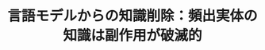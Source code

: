---
title: 言語モデルからの知識削除：頻出実体の知識は副作用が破滅的
layout: post
has_content: false
venue: "Proceedings of the Thirtieth Annual Meeting of the Association for Natural Language Processing: NLP2024"
authors:
  - "高橋良允"
  - "鴨田豪"
  - "Benjamin Heinzerling"
  - "坂口慶祐"
  - "乾健太郎"
year: 2024
month: 3
rank: 0
links:
  - name: "Abstract"
    url: "https://www.anlp.jp/proceedings/annual_meeting/2024/pdf_dir/P10-3.pdf"
    type: "normal"
  - name: "Conference"
    url: "https://www.anlp.jp/nlp2024/"
    type: "normal"
  - name: "Researcher Encouragement Award (18/427)"
    url: "https://www.anlp.jp/nlp2024/award.html"
    type: "award"
---